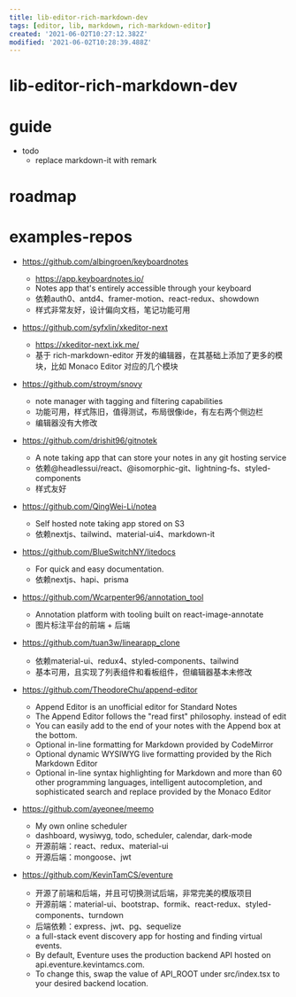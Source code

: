 ```yaml
---
title: lib-editor-rich-markdown-dev
tags: [editor, lib, markdown, rich-markdown-editor]
created: '2021-06-02T10:27:12.382Z'
modified: '2021-06-02T10:28:39.488Z'
---
```


# lib-editor-rich-markdown-dev

# guide
- todo
  - replace markdown-it with remark
# roadmap

# examples-repos

- https://github.com/albingroen/keyboardnotes
  - https://app.keyboardnotes.io/
  - Notes app that's entirely accessible through your keyboard
  - 依赖auth0、antd4、framer-motion、react-redux、showdown
  - 样式非常友好，设计偏向文档，笔记功能可用
- https://github.com/syfxlin/xkeditor-next
  - https://xkeditor-next.ixk.me/
  - 基于 rich-markdown-editor 开发的编辑器，在其基础上添加了更多的模块，比如 Monaco Editor 对应的几个模块
- https://github.com/stroym/snovy
  - note manager with tagging and filtering capabilities
  - 功能可用，样式陈旧，值得测试，布局很像ide，有左右两个侧边栏
  - 编辑器没有大修改
- https://github.com/drishit96/gitnotek
  - A note taking app that can store your notes in any git hosting service
  - 依赖@headlessui/react、@isomorphic-git、lightning-fs、styled-components
  - 样式友好
- https://github.com/QingWei-Li/notea
  - Self hosted note taking app stored on S3
  - 依赖nextjs、tailwind、material-ui4、markdown-it
- https://github.com/BlueSwitchNY/litedocs
  - For quick and easy documentation.
  - 依赖nextjs、hapi、prisma
- https://github.com/Wcarpenter96/annotation_tool
  - Annotation platform with tooling built on react-image-annotate
  - 图片标注平台的前端 + 后端
- https://github.com/tuan3w/linearapp_clone
  - 依赖material-ui、redux4、styled-components、tailwind
  - 基本可用，且实现了列表组件和看板组件，但编辑器基本未修改
- https://github.com/TheodoreChu/append-editor
  - Append Editor is an unofficial editor for Standard Notes
  - The Append Editor follows the "read first" philosophy. instead of edit
  - You can easily add to the end of your notes with the Append box at the bottom.
  - Optional in-line formatting for Markdown provided by CodeMirror
  - Optional dynamic WYSIWYG live formatting provided by the Rich Markdown Editor 
  - Optional in-line syntax highlighting for Markdown and more than 60 other programming languages, intelligent autocompletion, and sophisticated search and replace provided by the Monaco Editor 

- https://github.com/ayeonee/meemo
  - My own online scheduler
  - dashboard, wysiwyg, todo, scheduler, calendar, dark-mode
  - 开源前端：react、redux、material-ui
  - 开源后端：mongoose、jwt
- https://github.com/KevinTamCS/eventure
  - 开源了前端和后端，并且可切换测试后端，非常完美的模版项目
  - 开源前端：material-ui、bootstrap、formik、react-redux、styled-components、turndown
  - 后端依赖：express、jwt、pg、sequelize
  - a full-stack event discovery app for hosting and finding virtual events. 
  - By default, Eventure uses the production backend API hosted on api.eventure.kevintamcs.com.
  - To change this, swap the value of API_ROOT under src/index.tsx to your desired backend location.
